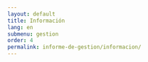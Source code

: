 ```yaml
---
layout: default
title: Información
lang: en
submenu: gestion
order: 4
permalink: informe-de-gestion/informacion/
---
```

